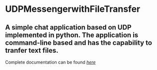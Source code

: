 # UDPMessengerwithFileTransfer

## A simple chat application based on UDP implemented in python. The application is command-line based and has the capability to tranfer text files.

Complete documentation can be found [_here_](https://github.com/Sameer25-py/UDPMessengerwithFileTransfer/blob/master/document.pdf)
